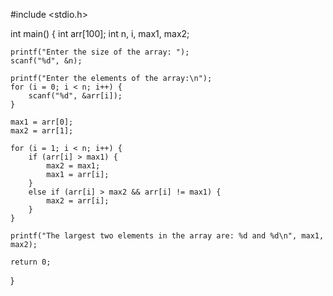 #include <stdio.h>

int main() {
    int arr[100];
    int n, i, max1, max2;
    
    printf("Enter the size of the array: ");
    scanf("%d", &n);
    
    printf("Enter the elements of the array:\n");
    for (i = 0; i < n; i++) {
        scanf("%d", &arr[i]);
    }
    
    max1 = arr[0];
    max2 = arr[1];
    
    for (i = 1; i < n; i++) {
        if (arr[i] > max1) {
            max2 = max1;
            max1 = arr[i];
        }
        else if (arr[i] > max2 && arr[i] != max1) {
            max2 = arr[i];
        }
    }
    
    printf("The largest two elements in the array are: %d and %d\n", max1, max2);
    
    return 0;
}
